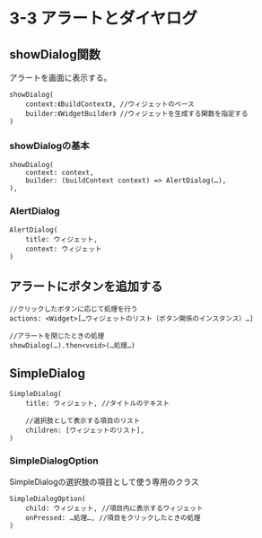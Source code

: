 # 3-3 アラートとダイヤログ

## showDialog関数
アラートを画面に表示する。
```
showDialog(
    context:《BuildContext》, //ウィジェットのベース
    builder:《WidgetBuilder》 //ウィジェットを生成する関数を指定する
)
```

### showDialogの基本
```
showDialog(
    context: context,
    builder: (buildContext context) => AlertDialog(…),
),
```

### AlertDialog
```
AlertDialog(
    title: ウィジェット,
    context: ウィジェット
)
```

## アラートにボタンを追加する
```
//クリックしたボタンに応じて処理を行う
actions: <Widget>[…ウィジェットのリスト（ボタン関係のインスタンス）…]

//アラートを閉じたときの処理
showDialog(…).then<void>(…処理…)
```

## SimpleDialog
```
SimpleDialog(
    title: ウィジェット, //タイトルのテキスト

    //選択肢として表示する項目のリスト
    children: [ウィジェットのリスト],
)
```

### SimpleDialogOption
SimpleDialogの選択肢の項目として使う専用のクラス
```
SimpleDialogOption(
    child: ウィジェット, //項目内に表示するウィジェット
    onPressed: …処理…, //項目をクリックしたときの処理
)
```